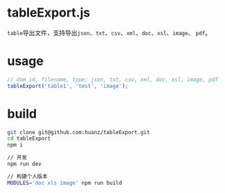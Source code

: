 # tableExport.js #

`table`导出文件，支持导出`json`、`txt`、`csv`、`xml`、`doc`、`xsl`、`image`、 `pdf`。

# usage #

```javascript
// dom id, filename, type: json, txt, csv, xml, doc, xsl, image, pdf
tableExport('table1', 'test', 'image');
```

# build #

```bash
git clone git@github.com:huanz/tableExport.git
cd tableExport
npm i

// 开发
npm run dev

// 构建个人版本
MODULES='doc xls image' npm run build
```